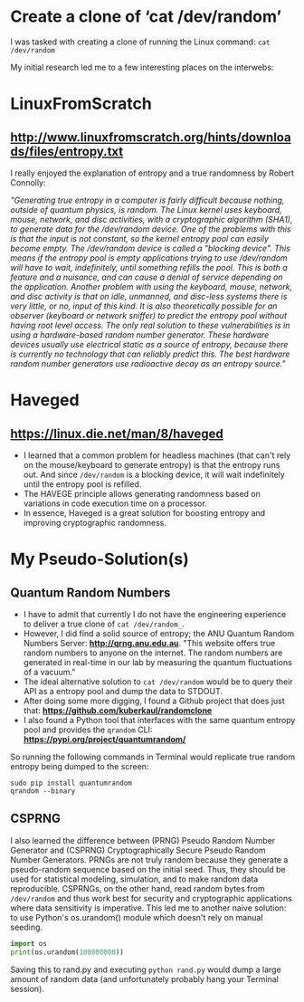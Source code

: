 # Create a clone of ‘cat /dev/random’

I was tasked with creating a clone of running the Linux command: `cat /dev/random`

My initial research led me to a few interesting places on the interwebs:

# LinuxFromScratch
## http://www.linuxfromscratch.org/hints/downloads/files/entropy.txt

I really enjoyed the explanation of entropy and a true randomness by Robert Connolly:

_"Generating true entropy in a computer is fairly difficult because nothing, outside of quantum physics, is random. The Linux kernel uses keyboard, mouse, network, and disc activities, with a cryptographic algorithm (SHA1), to generate data for the /dev/random device. One of the problems with this is that the input is not constant, so the kernel entropy pool can easily become empty. The /dev/random device is called a "blocking device". This means if the entropy pool is empty applications trying to use /dev/random will have to wait, indefinitely, until something refills the pool. This is both a feature and a nuisance, and can cause a denial of service depending on the application. Another problem with using the keyboard, mouse, network, and disc activity is that on idle, unmanned, and disc-less systems there is very little, or no, input of this kind. It is also theoretically possible for an observer (keyboard or network sniffer) to predict the entropy pool without having root level access. The only real solution to these vulnerabilities is in using a hardware-based random number generator. These hardware devices usually use electrical static as a source of entropy, because there is currently no technology that can reliably predict this. The best hardware random number generators use radioactive decay as an entropy source."_


# Haveged
## https://linux.die.net/man/8/haveged
- I learned that a common problem for headless machines (that can't rely on the mouse/keyboard to generate entropy) is that the entropy runs out. And since `/dev/random` is a blocking device, it will wait indefinitely until the entropy pool is refilled.
- The HAVEGE principle allows generating randomness based on variations in code execution time on a processor.
- In essence, Haveged is a great solution for boosting entropy and improving cryptographic randomness.


# My Pseudo-Solution(s)
## Quantum Random Numbers
- I have to admit that currently I do not have the engineering experience to deliver a true clone of `cat /dev/random_`.
- However, I did find a solid source of entropy; the ANU Quantum Random Numbers Server: **http://qrng.anu.edu.au**. "This website offers true random numbers to anyone on the internet. The random numbers are generated in real-time in our lab by measuring the quantum fluctuations of a vacuum."
- The ideal alternative solution to `cat /dev/random` would be to query their API as a entropy pool and dump the data to STDOUT.
- After doing some more digging, I found a Github project that does just that: **https://github.com/kuberkaul/randomclone**
- I also found a Python tool that interfaces with the same quantum entropy pool and provides the `qrandom` CLI: **https://pypi.org/project/quantumrandom/**

So running the following commands in Terminal would replicate true random entropy being dumped to the screen:
```
sudo pip install quantumrandom
qrandom --binary
```

## CSPRNG
I also learned the difference between (PRNG) Pseudo Random Number Generator and (CSPRNG) Cryptographically Secure Pseudo Random Number Generators. PRNGs are not truly random because they generate a pseudo-random sequence based on the initial seed. Thus, they should be used for statistical modeling, simulation, and to make random data reproducible. CSPRNGs, on the other hand, read random bytes from `/dev/random` and thus work best for security and cryptographic applications where data sensitivity is imperative. This led me to another naive solution: to use Python's os.urandom() module which doesn't rely on manual seeding.
```python
import os
print(os.urandom(100000000))
```
Saving this to rand.py and executing `python rand.py` would dump a large amount of random data (and unfortunately probably hang your Terminal session).
